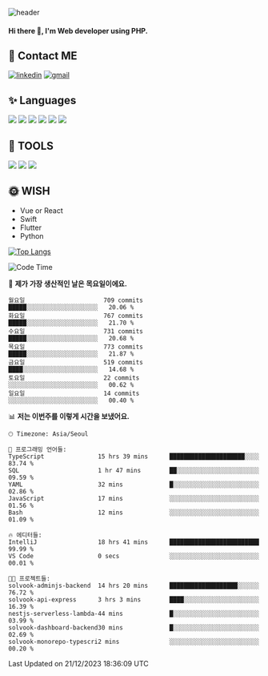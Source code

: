 ![header](https://capsule-render.vercel.app/api?type=waving&color=auto&height=300&section=header&text=Elin&fontSize=90&animation=twinkling)

#### Hi there 👋, I'm <b>Web developer</b> using PHP. ####

<!--
- 🔭 I’m currently working on Uniwill
- 🌱 I’m currently learning Vue or React or Python.
-->

<!---#### I am PHP developer --->

## 💌 Contact ME ###
[<img src='https://img.shields.io/badge/-EunjiKo-%230A66C2?style=flat-square&logo=LinkedIn&logoColor=white' alt='linkedin'>](https://www.linkedin.com/in/https://www.linkedin.com/in/eunji-ko-00a907164//)  [<img src='https://img.shields.io/badge/-einee214%40gmail.com-%23EA4335?style=flat-square&logo=Gmail&logoColor=white' alt='gmail'>](einee214@gmail.com)  


## ✨ Languages
<img src='https://img.shields.io/badge/-PHP-%23777BB4?style=for-the-badge&logo=PHP&logoColor=white'> <img src='https://img.shields.io/badge/-Laravel-%23FF2D20?style=for-the-badge&logo=Laravel&logoColor=white'> <img src='https://img.shields.io/badge/Jquery-%230769AD?style=for-the-badge&logo=Jquery&logoColor=white'> <img src='https://img.shields.io/badge/CSS3-%231572B6?style=for-the-badge&logo=CSS3&logoColor=white'> <img src='https://img.shields.io/badge/Bootstrap-%237952B3?style=for-the-badge&logo=Bootstrap&logoColor=white' > <img src='https://img.shields.io/badge/MySQL-%234479A1?style=for-the-badge&logo=MySQL&logoColor=white' >

## 🌷 TOOLS
<img src='https://img.shields.io/badge/PHPSTORM-%23000000?style=for-the-badge&logo=PhpStorm&logoColor=white' > <img src='https://img.shields.io/badge/GitLab-%23FCA121?style=for-the-badge&logo=GitLab&logoColor=white' > <img src='https://img.shields.io/badge/GitHub-%23181717?style=for-the-badge&logo=GitHub&logoColor=white'>


## 🌞 WISH
- Vue or React
- Swift
- Flutter
- Python


[![Top Langs](https://github-readme-stats.vercel.app/api/top-langs/?username=ein214&layout=compact)](https://github.com/anuraghazra/github-readme-stats)

<!--START_SECTION:waka-->
![Code Time](http://img.shields.io/badge/Code%20Time-3%2C132%20hrs%2011%20mins-blue)

📅 **제가 가장 생산적인 날은 목요일이에요.** 

```text
월요일                      709 commits         █████░░░░░░░░░░░░░░░░░░░░   20.06 % 
화요일                      767 commits         █████░░░░░░░░░░░░░░░░░░░░   21.70 % 
수요일                      731 commits         █████░░░░░░░░░░░░░░░░░░░░   20.68 % 
목요일                      773 commits         █████░░░░░░░░░░░░░░░░░░░░   21.87 % 
금요일                      519 commits         ████░░░░░░░░░░░░░░░░░░░░░   14.68 % 
토요일                      22 commits          ░░░░░░░░░░░░░░░░░░░░░░░░░   00.62 % 
일요일                      14 commits          ░░░░░░░░░░░░░░░░░░░░░░░░░   00.40 % 
```


📊 **저는 이번주를 이렇게 시간을 보냈어요.** 

```text
🕑︎ Timezone: Asia/Seoul

💬 프로그래밍 언어들: 
TypeScript               15 hrs 39 mins      █████████████████████░░░░   83.74 % 
SQL                      1 hr 47 mins        ██░░░░░░░░░░░░░░░░░░░░░░░   09.59 % 
YAML                     32 mins             █░░░░░░░░░░░░░░░░░░░░░░░░   02.86 % 
JavaScript               17 mins             ░░░░░░░░░░░░░░░░░░░░░░░░░   01.56 % 
Bash                     12 mins             ░░░░░░░░░░░░░░░░░░░░░░░░░   01.09 % 

🔥 에디터들: 
IntelliJ                 18 hrs 41 mins      █████████████████████████   99.99 % 
VS Code                  0 secs              ░░░░░░░░░░░░░░░░░░░░░░░░░   00.01 % 

🐱‍💻 프로젝트들: 
solvook-adminjs-backend  14 hrs 20 mins      ███████████████████░░░░░░   76.72 % 
solvook-api-express      3 hrs 3 mins        ████░░░░░░░░░░░░░░░░░░░░░   16.39 % 
nestjs-serverless-lambda-44 mins             █░░░░░░░░░░░░░░░░░░░░░░░░   03.99 % 
solvook-dashboard-backend30 mins             █░░░░░░░░░░░░░░░░░░░░░░░░   02.69 % 
solvook-monorepo-typescri2 mins              ░░░░░░░░░░░░░░░░░░░░░░░░░   00.20 % 
```


 Last Updated on 21/12/2023 18:36:09 UTC
<!--END_SECTION:waka-->

<!---![GitHub stats](https://github-readme-stats.vercel.app/api?username=ein214&show_icons=true&theme=dracula)  --->



